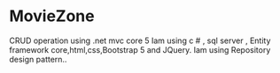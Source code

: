 # MovieZone
CRUD operation using .net mvc core 5
Iam using c # , sql server , Entity framework core,html,css,Bootstrap 5 
and JQuery.
Iam using Repository design pattern..

